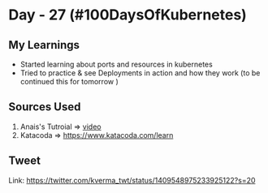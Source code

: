 # Day - 27 (#100DaysOfKubernetes)

## My Learnings

- Started learning about ports and resources in kubernetes
- Tried to practice & see Deployments in action and how they work
(to be continued this for tomorrow )


## Sources Used

1. Anais's Tutroial => [video](https://www.youtube.com/watch?v=vxA4IP3K7Z4&list=PLWnens-FYbIpUpmiiNYfkqTZQUYppGMFV&index=12)
2. Katacoda => https://www.katacoda.com/learn


## Tweet

Link: https://twitter.com/kverma_twt/status/1409548975233925122?s=20

